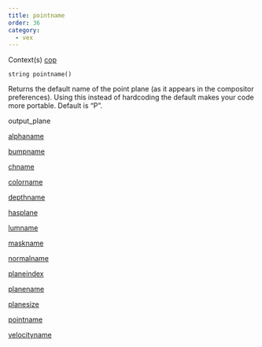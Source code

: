 ```yaml
---
title: pointname
order: 36
category:
  - vex
---
```




Context(s)
[cop](../contexts/cop.html)

`string pointname()`

Returns the default name of the point plane (as it appears in the
compositor preferences). Using this instead of hardcoding the default
makes your code more portable. Default is “P”.


output_plane

[alphaname](alphaname.html)

[bumpname](bumpname.html)

[chname](chname.html)

[colorname](colorname.html)

[depthname](depthname.html)

[hasplane](hasplane.html)

[lumname](lumname.html)

[maskname](maskname.html)

[normalname](normalname.html)

[planeindex](planeindex.html)

[planename](planename.html)

[planesize](planesize.html)

[pointname](pointname.html)

[velocityname](velocityname.html)

